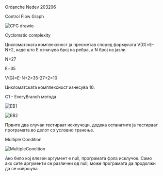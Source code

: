 Ordanche Nedev 203206






Control Flow Graph


![CFG drawio](https://github.com/OrdancheNedev/SI_2023_lab2_203206/assets/127043099/8f6463c0-f2ae-4319-aacb-14a1bcdb9830)



Cyclomatic complexity 

Цикломатската комплексност ја пресметав според формулата V(G)=E-N+2, каде што E означува број на ребра, а N број на јазли.

N=27

E=35

V(G)=E-N+2=35-27+2=10 

Цикломатската комплексност изнесува 10.





C1 - EveryBranch метода


![EB1](https://github.com/OrdancheNedev/SI_2023_lab2_203206/assets/127043099/cac54daa-8473-44d8-a408-889989025c8e)




![EB2](https://github.com/OrdancheNedev/SI_2023_lab2_203206/assets/127043099/55f5877c-3135-4296-9410-b69acbf4c744)




Првите два случаи тестираат исклучоци, додека останатите ја тестираат програмата во делот со условно гранење.




Multiple Condition


![MultipleCondition](https://github.com/OrdancheNedev/SI_2023_lab2_203206/assets/127043099/ac4883db-3de0-4198-8a6c-248603a63060)


Ако било кој влезен аргумент е null, програмата фрла исклучок. Само ако сите аргументи се различни од null, може програмата да продолжи да се извршува.

